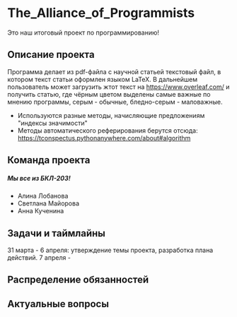 # The_Alliance_of_Programmists
Это наш итоговый проект по программированию!

## Описание проекта
Программа делает из pdf-файла с научной статьей текстовый файл, в котором текст статьи оформлен языком LaTeX. В дальнейшем пользователь может загрузить жтот текст на https://www.overleaf.com/ и получить статью, где чёрным цветом выделены самые важные по мнению программы, серым - обычные, бледно-серым - маловажные.
- Используются разные методы, начисляющие предложениям "индексы значимости"
- Методы автоматического реферирования берутся отсюда: https://tconspectus.pythonanywhere.com/about#algorithm

## Команда проекта
##### Мы все из БКЛ-203!
- Алина Лобанова
- Светлана Майорова
- Анна Кученина

## Задачи и таймлайны
31 марта - 6 апреля: утверждение темы проекта, разработка плана действий.
7 апреля - 
## Распределение обязанностей
## Актуальные вопросы
